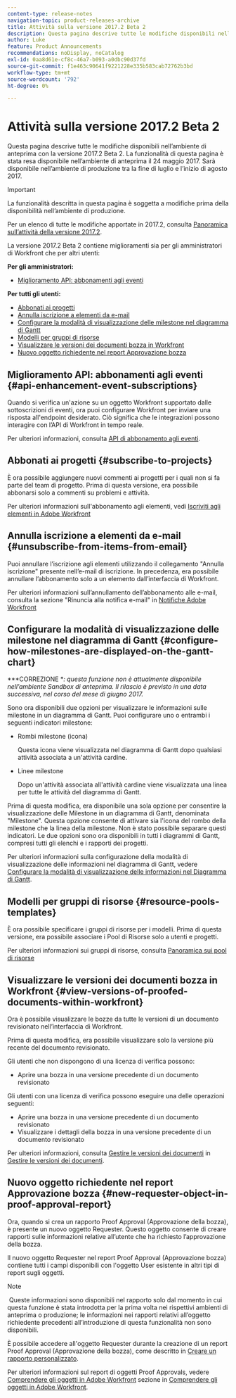 ```yaml
---
content-type: release-notes
navigation-topic: product-releases-archive
title: Attività sulla versione 2017.2 Beta 2
description: Questa pagina descrive tutte le modifiche disponibili nell’ambiente di anteprima con la versione 2017.2 Beta 2. La funzionalità di questa pagina è stata resa disponibile nell’ambiente di anteprima il 24 maggio 2017. Sarà disponibile nell’ambiente di produzione tra la fine di luglio e l’inizio di agosto 2017.
author: Luke
feature: Product Announcements
recommendations: noDisplay, noCatalog
exl-id: 0aa8d61e-cf8c-46a7-b093-a0dbc90d37fd
source-git-commit: f1e463c90641f9221228e335b583cab72762b3bd
workflow-type: tm+mt
source-wordcount: '792'
ht-degree: 0%

---
```


# Attività sulla versione 2017.2 Beta 2

Questa pagina descrive tutte le modifiche disponibili nell’ambiente di anteprima con la versione 2017.2 Beta 2. La funzionalità di questa pagina è stata resa disponibile nell’ambiente di anteprima il 24 maggio 2017. Sarà disponibile nell’ambiente di produzione tra la fine di luglio e l’inizio di agosto 2017.

>[!IMPORTANT]
>
>La funzionalità descritta in questa pagina è soggetta a modifiche prima della disponibilità nell’ambiente di produzione.

Per un elenco di tutte le modifiche apportate in 2017.2, consulta [Panoramica sull’attività della versione 2017.2](../../../../product-announcements/product-releases/quarterly-release-archive/2017.2-release-activity/2017-2-release-activity-overview.md).

La versione 2017.2 Beta 2 contiene miglioramenti sia per gli amministratori di Workfront che per altri utenti:

**Per gli amministratori:**

* [Miglioramento API: abbonamenti agli eventi](#api-enhancement-event-subscriptions)

**Per tutti gli utenti:**

* [Abbonati ai progetti](#subscribe-to-projects)
* [Annulla iscrizione a elementi da e-mail](#unsubscribe-from-items-from-email)
* [Configurare la modalità di visualizzazione delle milestone nel diagramma di Gantt](#configure-how-milestones-are-displayed-on-the-gantt-chart)
* [Modelli per gruppi di risorse](#resource-pools-templates)
* [Visualizzare le versioni dei documenti bozza in Workfront](#view-versions-of-proofed-documents-within-workfront)
* [Nuovo oggetto richiedente nel report Approvazione bozza](#new-requester-object-in-proof-approval-report)

## Miglioramento API: abbonamenti agli eventi {#api-enhancement-event-subscriptions}

Quando si verifica un&#39;azione su un oggetto Workfront supportato dalle sottoscrizioni di eventi, ora puoi configurare Workfront per inviare una risposta all&#39;endpoint desiderato. Ciò significa che le integrazioni possono interagire con l’API di Workfront in tempo reale.

Per ulteriori informazioni, consulta [API di abbonamento agli eventi](../../../../wf-api/general/event-subs-api.md). 

## Abbonati ai progetti {#subscribe-to-projects}

È ora possibile aggiungere nuovi commenti ai progetti per i quali non si fa parte del team di progetto. Prima di questa versione, era possibile abbonarsi solo a commenti su problemi e attività.

Per ulteriori informazioni sull&#39;abbonamento agli elementi, vedi [Iscriviti agli elementi in Adobe Workfront](../../../../workfront-basics/using-notifications/subscribe-to-items-in-workfront.md)

## Annulla iscrizione a elementi da e-mail {#unsubscribe-from-items-from-email}

Puoi annullare l’iscrizione agli elementi utilizzando il collegamento &quot;Annulla iscrizione&quot; presente nell’e-mail di iscrizione. In precedenza, era possibile annullare l’abbonamento solo a un elemento dall’interfaccia di Workfront.

Per ulteriori informazioni sull’annullamento dell’abbonamento alle e-mail, consulta la sezione &quot;Rinuncia alla notifica e-mail&quot; in [Notifiche Adobe Workfront](../../../../workfront-basics/using-notifications/wf-notifications.md) 

## Configurare la modalità di visualizzazione delle milestone nel diagramma di Gantt {#configure-how-milestones-are-displayed-on-the-gantt-chart}

***CORREZIONE **: questa funzione non è attualmente disponibile nell’ambiente Sandbox di anteprima. Il rilascio è previsto in una data successiva, nel corso del mese di giugno 2017.*

Sono ora disponibili due opzioni per visualizzare le informazioni sulle milestone in un diagramma di Gantt. Puoi configurare uno o entrambi i seguenti indicatori milestone:

* Rombi milestone (icona)

  Questa icona viene visualizzata nel diagramma di Gantt dopo qualsiasi attività associata a un&#39;attività cardine.

* Linee milestone

  Dopo un&#39;attività associata all&#39;attività cardine viene visualizzata una linea per tutte le attività del diagramma di Gantt.

Prima di questa modifica, era disponibile una sola opzione per consentire la visualizzazione delle Milestone in un diagramma di Gantt, denominata &quot;Milestone&quot;. Questa opzione consente di attivare sia l&#39;icona del rombo della milestone che la linea della milestone. Non è stato possibile separare questi indicatori. Le due opzioni sono ora disponibili in tutti i diagrammi di Gantt, compresi tutti gli elenchi e i rapporti dei progetti. 

Per ulteriori informazioni sulla configurazione della modalità di visualizzazione delle informazioni nel diagramma di Gantt, vedere [Configurare la modalità di visualizzazione delle informazioni nel Diagramma di Gantt](../../../../manage-work/gantt-chart/use-the-gantt-chart/configure-info-on-gantt-chart.md).

## Modelli per gruppi di risorse {#resource-pools-templates}

È ora possibile specificare i gruppi di risorse per i modelli. Prima di questa versione, era possibile associare i Pool di Risorse solo a utenti e progetti.

Per ulteriori informazioni sui gruppi di risorse, consulta [Panoramica sui pool di risorse](../../../../resource-mgmt/resource-planning/resource-pools/work-with-resource-pools.md)

## Visualizzare le versioni dei documenti bozza in Workfront {#view-versions-of-proofed-documents-within-workfront}

Ora è possibile visualizzare le bozze da tutte le versioni di un documento revisionato nell’interfaccia di Workfront. 

Prima di questa modifica, era possibile visualizzare solo la versione più recente del documento revisionato.

Gli utenti che non dispongono di una licenza di verifica possono:

* Aprire una bozza in una versione precedente di un documento revisionato

Gli utenti con una licenza di verifica possono eseguire una delle operazioni seguenti:

* Aprire una bozza in una versione precedente di un documento revisionato
* Visualizzare i dettagli della bozza in una versione precedente di un documento revisionato

Per ulteriori informazioni, consulta [Gestire le versioni dei documenti](../../../../documents/managing-documents/manage-document-versions.md) in [Gestire le versioni dei documenti](../../../../documents/managing-documents/manage-document-versions.md).

## Nuovo oggetto richiedente nel report Approvazione bozza {#new-requester-object-in-proof-approval-report}

Ora, quando si crea un rapporto Proof Approval (Approvazione della bozza), è presente un nuovo oggetto Requester. Questo oggetto consente di creare rapporti sulle informazioni relative all’utente che ha richiesto l’approvazione della bozza. 

Il nuovo oggetto Requester nel report Proof Approval (Approvazione bozza) contiene tutti i campi disponibili con l&#39;oggetto User esistente in altri tipi di report sugli oggetti.

>[!NOTE]
>
> Queste informazioni sono disponibili nel rapporto solo dal momento in cui questa funzione è stata introdotta per la prima volta nei rispettivi ambienti di anteprima o produzione; le informazioni nei rapporti relativi all’oggetto richiedente precedenti all’introduzione di questa funzionalità non sono disponibili.

È possibile accedere all&#39;oggetto Requester durante la creazione di un report Proof Approval (Approvazione della bozza), come descritto in [Creare un rapporto personalizzato](../../../../reports-and-dashboards/reports/creating-and-managing-reports/create-custom-report.md).

Per ulteriori informazioni sul report di oggetti Proof Approvals, vedere [Comprendere gli oggetti in Adobe Workfront](../../../../workfront-basics/navigate-workfront/workfront-navigation/understand-objects.md) sezione in [Comprendere gli oggetti in Adobe Workfront](../../../../workfront-basics/navigate-workfront/workfront-navigation/understand-objects.md).
